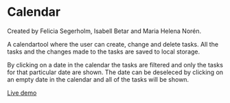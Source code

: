 # Calendar

Created by Felicia Segerholm, Isabell Betar and Maria Helena Norén.

A calendartool where the user can create, change and delete tasks.
All the tasks and the changes made to the tasks are saved to local storage.

By clicking on a date in the calendar the tasks are filtered and only the tasks for that particular date are shown. The date can be deseleced by clicking on an empty date in the calendar and all of the tasks will be shown.

[Live demo](mariahelenanoren.github.io/calendar)
